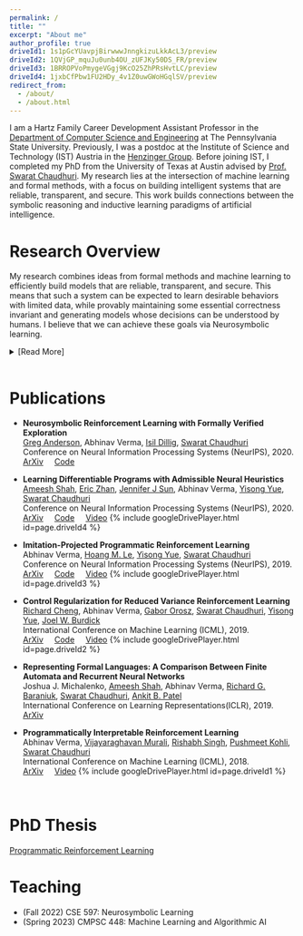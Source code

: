 ```yaml
---
permalink: /
title: ""
excerpt: "About me"
author_profile: true
driveId1: 1s1pGcYUavpjBirwwwJnngkizuLkkAcL3/preview
driveId2: 1QVjGP_mquJu0unb4OU_zUFJKy50DS_FR/preview
driveId3: 1BRROPVoPmygeVGgj9KcO25ZhPRsHvtLC/preview
driveId4: 1jxbCfPbw1FU2HDy_4v1Z0uwGWoHGqlSV/preview
redirect_from: 
  - /about/
  - /about.html
---
```


I am a Hartz Family Career Development Assistant Professor in the [Department of Computer Science and Engineering](https://www.eecs.psu.edu) at The Pennsylvania State University. Previously, I was a postdoc at the Institute of Science and Technology (IST) Austria in the [Henzinger Group](http://pub.ist.ac.at/group_henzinger/). Before joining IST, I completed my PhD from the University of Texas at Austin advised by [Prof. Swarat Chaudhuri](https://www.cs.utexas.edu/~swarat/). My research lies at the intersection of machine learning and formal methods, with a focus on building intelligent systems that are reliable, transparent, and secure. This work builds connections between the symbolic reasoning and inductive learning paradigms of artificial intelligence.

# Research Overview

My research combines ideas from formal methods and machine learning to efficiently build models that are reliable, transparent, and secure. This means that such a system can be expected to learn desirable behaviors with limited data, while provably maintaining some essential correctness invariant and generating models whose decisions can be understood by humans. I believe that we can achieve these goals via Neurosymbolic learning.

<details>

<summary>[Read More]</summary>


Current machine learning models are dominated by Deep Neural Networks, because they are capable of leveraging gradient-based algorithms to optimize a specific objective. However, neural models are considered “black-boxes” and are often considered untrustworthy due to the following drawbacks:

<ol>
<li> Hard to interpret: this makes these models hard to audit and debug.</li>
<li> Hard to formally verify: due to the lack of abstractions in neural models they are often too large to verify for desirable behavior using automated reasoning tools.</li>
<li> Unreliable: neural models have notoriously high levels of variability, to the extent that the random initialization of the weights can determine whether the learner finds a useful model.</li>
<li> Lack of domain awareness: neural models lack the ability to bias the learner with commonsense knowledge about the task or environment.</li>
</ol>

My research focuses on addressing these four drawbacks simultaneously, and provides a promising path to discovering new algorithmic techniques leading to Trustworthy Artificial Intelligence.

</details>

<br>

# Publications

- **Neurosymbolic Reinforcement Learning with Formally Verified Exploration**\
[Greg Anderson](https://gavlegoat.github.io), Abhinav Verma, [Isil Dillig](https://www.cs.utexas.edu/~isil/), [Swarat Chaudhuri](https://www.cs.utexas.edu/~swarat/) \
Conference on Neural Information Processing Systems (NeurIPS), 2020.\
[ArXiv](https://arxiv.org/abs/2009.12612) &nbsp; &nbsp; [Code](https://github.com/averma8053/safe-learning)


- **Learning Differentiable Programs with Admissible Neural Heuristics**\
[Ameesh Shah](https://ameesh-shah.github.io), [Eric Zhan](https://ezhan94.github.io), [Jennifer J Sun](http://jenjsun.com), Abhinav Verma, [Yisong Yue](http://www.yisongyue.com), [Swarat Chaudhuri](https://www.cs.utexas.edu/~swarat/) \
Conference on Neural Information Processing Systems (NeurIPS), 2020.\
[ArXiv](https://arxiv.org/abs/2007.12101) &nbsp; &nbsp; [Code](https://github.com/averma8053/near) &nbsp; &nbsp;  [Video](https://drive.google.com/file/d/1jxbCfPbw1FU2HDy_4v1Z0uwGWoHGqlSV/view?usp=sharing)
{% include googleDrivePlayer.html id=page.driveId4 %}


- **Imitation-Projected Programmatic Reinforcement Learning**\
Abhinav Verma, [Hoang M. Le](http://hoangle.info), [Yisong Yue](http://www.yisongyue.com), [Swarat Chaudhuri](https://www.cs.utexas.edu/~swarat/) \
Conference on Neural Information Processing Systems (NeurIPS), 2019.\
[ArXiv](https://arxiv.org/abs/1907.05431) &nbsp; &nbsp; [Code](https://bitbucket.org/averma8053/propel) &nbsp; &nbsp;  [Video](https://drive.google.com/file/d/1BRROPVoPmygeVGgj9KcO25ZhPRsHvtLC/view?usp=sharing)
{% include googleDrivePlayer.html id=page.driveId3 %}


- **Control Regularization for Reduced Variance Reinforcement Learning**\
[Richard Cheng](https://rcheng805.github.io), Abhinav Verma, [Gabor Orosz](http://www-personal.umich.edu/~orosz/), [Swarat Chaudhuri](https://www.cs.utexas.edu/~swarat/), [Yisong Yue](http://www.yisongyue.com), [Joel W. Burdick](http://robotics.caltech.edu/wiki/index.php/JoelBurdick) \
International Conference on Machine Learning (ICML), 2019.\
[ArXiv](https://arxiv.org/abs/1905.05380) &nbsp; &nbsp; [Code](https://github.com/averma8053/CORE-RL) &nbsp; &nbsp; [Video](https://drive.google.com/file/d/1QVjGP_mquJu0unb4OU_zUFJKy50DS_FR/view?usp=sharing)
{% include googleDrivePlayer.html id=page.driveId2 %}


- **Representing Formal Languages: A Comparison Between Finite Automata and Recurrent Neural Networks**\
Joshua J. Michalenko, [Ameesh Shah](https://ameesh-shah.github.io), Abhinav Verma, [Richard G. Baraniuk](http://richb.blogs.rice.edu), [Swarat Chaudhuri](https://www.cs.utexas.edu/~swarat/), [Ankit B. Patel](https://ankitlab.co) \
International Conference on Learning Representations(ICLR), 2019.\
[ArXiv](https://arxiv.org/abs/1902.10297)


- **Programmatically Interpretable Reinforcement Learning**\
Abhinav Verma, [Vijayaraghavan Murali](https://research.fb.com/people/murali-vijayaraghavan/), [Rishabh Singh](https://rishabhmit.bitbucket.io), [Pushmeet Kohli](https://sites.google.com/site/pushmeet/), [Swarat Chaudhuri](https://www.cs.utexas.edu/~swarat/) \
International Conference on Machine Learning (ICML), 2018.\
[ArXiv](https://arxiv.org/abs/1804.02477) &nbsp; &nbsp;  [Video](https://goo.gl/Z2X5x6) {% include googleDrivePlayer.html id=page.driveId1 %}

&nbsp;

# PhD Thesis
[Programmatic Reinforcement Learning](/files/AbhinavVermaThesis.pdf)


# Teaching

- (Fall 2022) CSE 597: Neurosymbolic Learning
- (Spring 2023) CMPSC 448: Machine Learning and Algorithmic AI